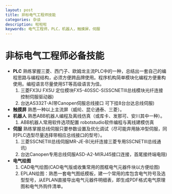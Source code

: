 ```yaml
---
layout: post
title: 非标电气工程师技能
categories: 杂谈
description: 啦啦啦
keywords: 电气工程师，PLC，机器人，触摸屏，伺服
---
```

# 非标电气工程师必备技能  

- **PLC**   熟练掌握三菱、西门子、欧姆龙主流PLC中的一种，总结出一套自己的编程思路与编程结构，必须方便跨品牌使用。程序机构简单模块化编程方便重构使用。编程语言尽量使用ST等高级语言为佳。
  1. 三菱FX3U FX5U 定位模块FX5-40SSC-S(SSCNETⅢ总线模块光纤连接控制伺服驱动器)
  2. 台达AS332T-A(带Canopen伺服总线接口 可下挂8台台达总线伺服)
- **触摸屏**   熟悉一种以上主流屏（威纶、昆仑通泰、三菱）。  
- **机器人**   熟悉ABB机器人编程及离线仿真（或库卡、发那可、安川其中一种）。
  1. ABB机器人常用软件选项配置 robotstudio软件编程与离线建模仿真
- **伺服**  熟练掌握总线伺服只要参数设置及优化调试（尽可能弃用脉冲型伺服，同时PLC选型尽量选择带相应总线接口的型号）。
  1. 三菱SSCNETⅢ总线伺服MR-JE-B(光纤连接三菱专用SSCNETⅢ总线通讯)
  2. 台达Canopen专用总线伺服ASD-A2-M(RJ45接口连接，首尾接终端电阻)
- **电气绘图**
  1. CAD电气绘图(CAD电气版或收集常用的图框电气元器件块以方便绘图)
  2. EPLAN绘图：熟悉一套电气图纸模板，建一个常用的库包含电气符号及选型型号，从EPLAN直接导出电气元器件明细表，即生成PDF格式电气原理图和电气外购件清单。
